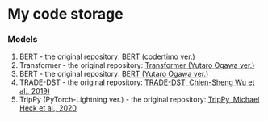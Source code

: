 # My code storage
### Models
1. BERT - the original repository: [BERT (codertimo ver.)](https://github.com/codertimo/BERT-pytorch)
2. Transformer - the original repository: [Transformer (Yutaro Ogawa ver.)](https://github.com/YutaroOgawa/pytorch_advanced)
3. BERT - the original repository: [BERT (Yutaro Ogawa ver.)](https://github.com/YutaroOgawa/pytorch_advanced)
4. TRADE-DST - the original repository: [TRADE-DST, Chien-Sheng Wu et al., 2019)](https://github.com/jasonwu0731/trade-dst)
5. TripPy (PyTorch-Lightning ver.) - the original repository: [TripPy, Michael Heck et al., 2020](https://gitlab.cs.uni-duesseldorf.de/general/dsml/trippy-public)
